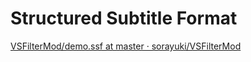 Structured Subtitle Format
==========================

[VSFilterMod/demo.ssf at master · sorayuki/VSFilterMod](https://github.com/sorayuki/VSFilterMod/blob/master/src/subtitles/libssf/demo/demo.ssf)
